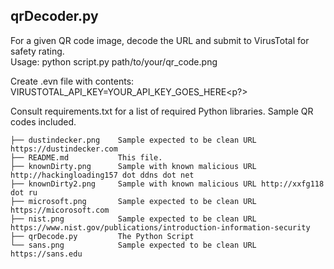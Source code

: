 ## qrDecoder.py
For a given QR code image, decode the URL and submit to VirusTotal for safety rating.<br>
Usage: python script.py path/to/your/qr_code.png<p>

Create .evn file with contents:<br>
VIRUSTOTAL_API_KEY=YOUR_API_KEY_GOES_HERE<p?>

Consult requirements.txt for a list of required Python libraries.
Sample QR codes included.<br>

```
├── dustindecker.png    Sample expected to be clean URL https://dustindecker.com
├── README.md           This file.
├── knownDirty.png      Sample with known malicious URL http://hackingloading157 dot ddns dot net
├── knownDirty2.png     Sample with known malicious URL http://xxfg118 dot ru
├── microsoft.png       Sample expected to be clean URL https://micorosoft.com
├── nist.png            Sample expected to be clean URL https://www.nist.gov/publications/introduction-information-security
├── qrDecode.py         The Python Script
└── sans.png            Sample expected to be clean URL https://sans.edu
```